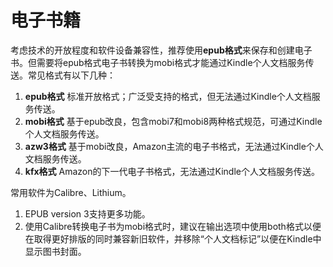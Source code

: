 # 电子书籍

考虑技术的开放程度和软件设备兼容性，推荐使用**epub格式**来保存和创建电子书。但需要将epub格式电子书转换为mobi格式才能通过Kindle个人文档服务传送。常见格式有以下几种：

1. **epub格式** 标准开放格式；广泛受支持的格式，但无法通过Kindle个人文档服务传送。
2. **mobi格式** 基于epub改良，包含mobi7和mobi8两种格式规范，可通过Kindle个人文档服务传送。
3. **azw3格式** 基于mobi改良，Amazon主流的电子书格式，无法通过Kindle个人文档服务传送。
4. **kfx格式** Amazon的下一代电子书格式，无法通过Kindle个人文档服务传送。

常用软件为Calibre、Lithium。

1. EPUB version 3支持更多功能。
2. 使用Calibre转换电子书为mobi格式时，建议在输出选项中使用both格式以便在取得更好排版的同时兼容新旧软件，并移除“个人文档标记”以便在Kindle中显示图书封面。
